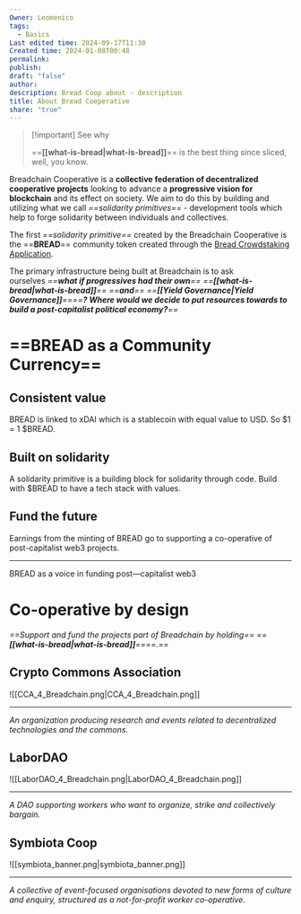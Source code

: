 ```yaml
---
Owner: Leomenico
tags:
  - Basics
Last edited time: 2024-09-17T11:30
Created time: 2024-01-08T00:48
permalink: 
publish: 
draft: "false"
author: 
description: Bread Coop about - description
title: About Bread Cooperative
share: "true"
---
```

> [!important] See why
> 
> ==**[[what-is-bread|what-is-bread]]**== is the best thing since sliced, well, you know.

Breadchain Cooperative is a **collective federation of decentralized cooperative projects** looking to advance a **progressive vision for blockchain** and its effect on society. We aim to do this by building and utilizing what we call _==solidarity primitives==_ - development tools which help to forge solidarity between individuals and collectives.

The first _==solidarity primitive==_ created by the Breadchain Cooperative is the ==**BREAD**== community token created through the [Bread Crowdstaking Application](https://app.breadchain.xyz/). 

The primary infrastructure being built at Breadchain is to ask ourselves _==**what if progressives had their own**== ==**[[what-is-bread|what-is-bread]]**== ==**and**== ==**[[Yield Governance|Yield Governance]]**====**? Where would we decide to put resources towards to build a post-capitalist political economy?**==_

# ==BREAD as a Community Currency==

## Consistent value

BREAD is linked to xDAI which is a stablecoin with equal value to USD. So $1 = 1 $BREAD.

  

## Built on solidarity

A solidarity primitive is a building block for solidarity through code. Build with $BREAD to have a tech stack with values.

## Fund the future

Earnings from the minting of BREAD go to supporting a co-operative of post-capitalist web3 projects.

---

BREAD as a voice in funding post—capitalist web3

# Co-operative by design

_==Support and fund the projects part of Breadchain by holding== ==**[[what-is-bread|what-is-bread]]**====.==_

## Crypto Commons Association

  

![[CCA_4_Breadchain.png|CCA_4_Breadchain.png]]

  

---

_An organization producing research and events related to decentralized technologies and the commons._

  

## LaborDAO

  

![[LaborDAO_4_Breadchain.png|LaborDAO_4_Breadchain.png]]

  

---

_A DAO supporting workers who want to organize, strike and collectively bargain._

## Symbiota Coop

  

![[symbiota_banner.png|symbiota_banner.png]]

  

---

_A collective of event-focused organisations devoted to new forms of culture and enquiry, structured as a not-for-profit worker co-operative._